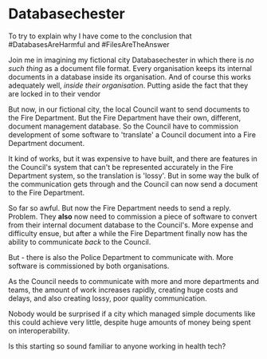 # Databasechester

To try to explain why I have come to the conclusion that #DatabasesAreHarmful and #FilesAreTheAnswer

Join me in imagining my fictional city Databasechester in which there is *no such thing* as a document file format. Every organisation keeps its internal documents in a database inside its organisation. And of course this works adequately well, *inside their organisation*. Putting aside the fact that they are locked in to their vendor

But now, in our fictional city, the local Council want to send documents to the Fire Department. But the Fire Department have their own, different, document management database. So the Council have to commission development of some software to 'translate' a Council document into a Fire Department document.

It kind of works, but it was expensive to have built, and there are features in the Council's system that can't be represented accurately in the Fire Department system, so the translation is 'lossy'. But in some way the bulk of the communication gets through and the Council can now send a document to the Fire Department.

So far so awful. But now the Fire Department needs to send a reply. Problem. They **also** now need to commission a piece of software to convert from their internal document database to the Council's. More expense and difficulty ensue, but after a while the Fire Department finally now has the ability to communicate *back* to the Council.

But - there is also the Police Department to communicate with. More software is commissioned by both organisations.

As the Council needs to communicate with more and more departments and teams, the amount of work increases rapidly, creating huge costs and delays, and also creating lossy, poor quality communication.

Nobody would be surprised if a city which managed simple documents like this could achieve very little, despite huge amounts of money being spent on interoperability.

Is this starting so sound familiar to anyone working in health tech?